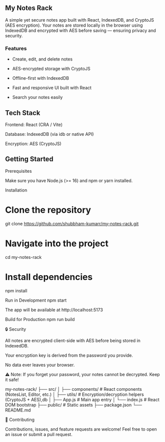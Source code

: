 ## My Notes Rack

A simple yet secure notes app built with React, IndexedDB, and CryptoJS (AES encryption).
Your notes are stored locally in the browser using IndexedDB and encrypted with AES before saving — ensuring privacy and security.

### Features

 - Create, edit, and delete notes

-  AES-encrypted storage with CryptoJS

- Offline-first with IndexedDB

-  Fast and responsive UI built with React

-  Search  your notes easily



## Tech Stack

Frontend: React (CRA / Vite)

Database: IndexedDB (via idb
 or native API)

Encryption: AES (CryptoJS)



##  Getting Started
Prerequisites

Make sure you have Node.js (>= 16) and npm or yarn installed.

Installation
# Clone the repository
git clone https://github.com/shubbham-kumarr/my-notes-rack.git

# Navigate into the project
cd my-notes-rack

# Install dependencies
npm install

Run in Development
npm start


The app will be available at http://localhost:5173

Build for Production
npm run build

🔒 Security

All notes are encrypted client-side with AES before being stored in IndexedDB.

Your encryption key is derived from the password you provide.

No data ever leaves your browser.

⚠️ Note: If you forget your password, your notes cannot be decrypted. Keep it safe!

my-notes-rack/
├── src/
│   ├── components/      # React components (NotesList, Editor, etc.)
│   ├── utils/          # Encryption/decryption helpers (CryptoJS + AES),db
│   ├── App.js           # Main app entry
│   └── index.js         # React DOM bootstrap
├── public/              # Static assets
├── package.json
└── README.md



🤝 Contributing

Contributions, issues, and feature requests are welcome!
Feel free to open an issue
 or submit a pull request.


